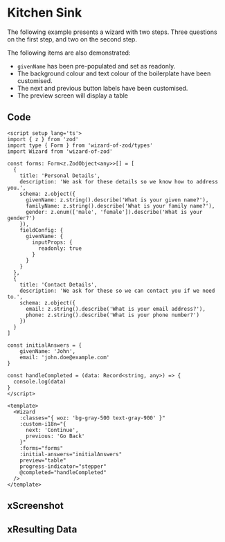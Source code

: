 # Kitchen Sink

The following example presents a wizard with two steps. Three questions on the first step, and two on the second step.

The following items are also demonstrated:

- `givenName` has been pre-populated and set as readonly.
- The background colour and text colour of the boilerplate have been customised.
- The next and previous button labels have been customised.
- The preview screen will display a table

## Code

```vue
<script setup lang='ts'>
import { z } from 'zod'
import type { Form } from 'wizard-of-zod/types'
import Wizard from 'wizard-of-zod'

const forms: Form<z.ZodObject<any>>[] = [
  {
    title: 'Personal Details',
    description: 'We ask for these details so we know how to address you.',
    schema: z.object({
      givenName: z.string().describe('What is your given name?'),
      familyName: z.string().describe('What is your family name?'),
      gender: z.enum(['male', 'female']).describe('What is your gender?')
    }),
    fieldConfig: {
      givenName: {
        inputProps: {
          readonly: true
        }
      }
    }
  },
  {
    title: 'Contact Details',
    description: 'We ask for these so we can contact you if we need to.',
    schema: z.object({
      email: z.string().describe('What is your email address?'),
      phone: z.string().describe('What is your phone number?')
    })
  }
]

const initialAnswers = {
    givenName: 'John',
    email: 'john.doe@example.com'
}

const handleCompleted = (data: Record<string, any>) => {
  console.log(data)
}
</script>

<template>
  <Wizard
    :classes="{ woz: 'bg-gray-500 text-gray-900' }"
    :custom-i18n="{
      next: 'Continue',
      previous: 'Go Back'
    }"
    :forms="forms"
    :initial-answers="initialAnswers"
    preview="table"
    progress-indicator="stepper"
    @completed="handleCompleted"
  />
</template>
```

## xScreenshot

## xResulting Data